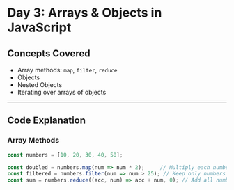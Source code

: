 # Day 3: Arrays & Objects in JavaScript

##  Concepts Covered
- Array methods: `map`, `filter`, `reduce`
- Objects
- Nested Objects
- Iterating over arrays of objects

---

## Code Explanation

### Array Methods
```js
const numbers = [10, 20, 30, 40, 50];

const doubled = numbers.map(num => num * 2);     // Multiply each number by 2
const filtered = numbers.filter(num => num > 25); // Keep only numbers greater than 25
const sum = numbers.reduce((acc, num) => acc + num, 0); // Add all numbers